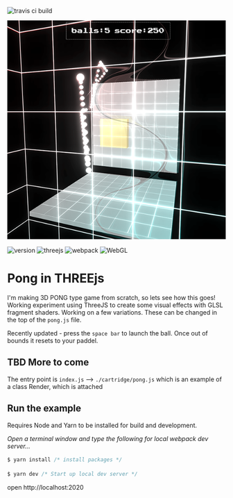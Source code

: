 
![travis ci build](https://travis-ci.org/pjkarlik/PongThree.svg?branch=master&style=flat-square)


![splash](./splash.png)

![version](https://img.shields.io/badge/version-0.1.0-e05d44.svg?style=flat-square) ![threejs](https://img.shields.io/badge/threejs-0.100.0-e09844.svg?style=flat-square) ![webpack](https://img.shields.io/badge/webpack-4.12.1-51b1c5.svg?style=flat-square)  ![WebGL](https://img.shields.io/badge/webgl-GLSL-blue.svg?style=flat-square)

# Pong in THREEjs

  I'm making 3D PONG type game from scratch, so lets see how this goes! Working experiment using ThreeJS to create some visual effects with GLSL fragment shaders. Working on a few variations. These can be changed in the top of the ```pong.js``` file. 

  Recently updated - press the ```space bar``` to launch the ball. Once out of bounds it resets to your paddel.
##

## TBD More to come

  The entry point is ```index.js``` --> ```./cartridge/pong.js``` which is an example of a class Render, which is attached

## Run the example
  Requires Node and Yarn to be installed for build and development.

  *Open a terminal window and type the following for local webpack dev server...*
  ```javascript
  $ yarn install /* install packages */

  $ yarn dev /* Start up local dev server */
  ```
  open http://localhost:2020


